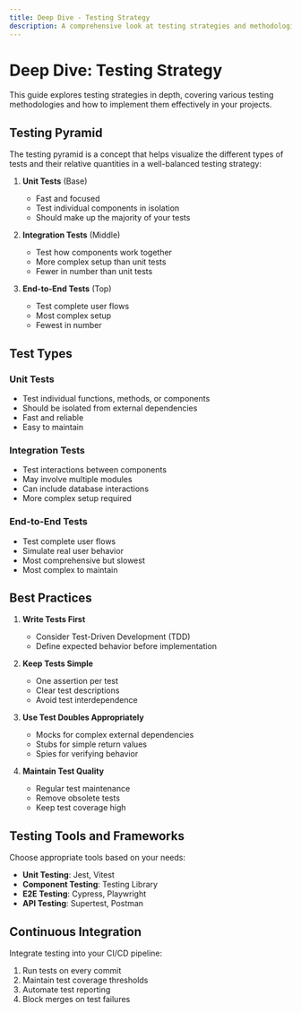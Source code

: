 ```yaml
---
title: Deep Dive - Testing Strategy
description: A comprehensive look at testing strategies and methodologies
---
```


# Deep Dive: Testing Strategy

This guide explores testing strategies in depth, covering various testing methodologies and how to implement them effectively in your projects.

## Testing Pyramid

The testing pyramid is a concept that helps visualize the different types of tests and their relative quantities in a well-balanced testing strategy:

1. **Unit Tests** (Base)

   - Fast and focused
   - Test individual components in isolation
   - Should make up the majority of your tests

2. **Integration Tests** (Middle)

   - Test how components work together
   - More complex setup than unit tests
   - Fewer in number than unit tests

3. **End-to-End Tests** (Top)
   - Test complete user flows
   - Most complex setup
   - Fewest in number

## Test Types

### Unit Tests

- Test individual functions, methods, or components
- Should be isolated from external dependencies
- Fast and reliable
- Easy to maintain

### Integration Tests

- Test interactions between components
- May involve multiple modules
- Can include database interactions
- More complex setup required

### End-to-End Tests

- Test complete user flows
- Simulate real user behavior
- Most comprehensive but slowest
- Most complex to maintain

## Best Practices

1. **Write Tests First**

   - Consider Test-Driven Development (TDD)
   - Define expected behavior before implementation

2. **Keep Tests Simple**

   - One assertion per test
   - Clear test descriptions
   - Avoid test interdependence

3. **Use Test Doubles Appropriately**

   - Mocks for complex external dependencies
   - Stubs for simple return values
   - Spies for verifying behavior

4. **Maintain Test Quality**
   - Regular test maintenance
   - Remove obsolete tests
   - Keep test coverage high

## Testing Tools and Frameworks

Choose appropriate tools based on your needs:

- **Unit Testing**: Jest, Vitest
- **Component Testing**: Testing Library
- **E2E Testing**: Cypress, Playwright
- **API Testing**: Supertest, Postman

## Continuous Integration

Integrate testing into your CI/CD pipeline:

1. Run tests on every commit
2. Maintain test coverage thresholds
3. Automate test reporting
4. Block merges on test failures
